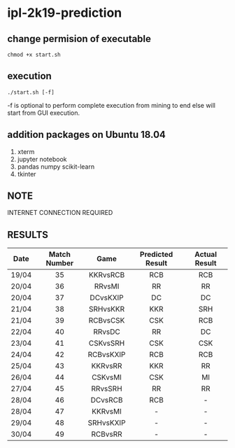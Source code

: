 # ipl-2k19-prediction

## change permision of executable

`chmod +x start.sh`

## execution

`./start.sh [-f]`

-f is optional to perform complete execution from mining to end else will start from GUI execution.

## addition packages on Ubuntu 18.04

1) xterm
2) jupyter notebook
3) pandas numpy scikit-learn
4) tkinter

## NOTE

INTERNET CONNECTION REQUIRED

## RESULTS
| Date | Match Number | Game | Predicted Result | Actual Result |
|:---:|:---:|:---:|:---:|:---:|
| 19/04 | 35 | KKRvsRCB | RCB | RCB |
| 20/04 | 36 | RRvsMI | RR | RR |
| 20/04 | 37 | DCvsKXIP | DC | DC |
| 21/04 | 38 | SRHvsKKR | KKR | SRH |
| 21/04 | 39 | RCBvsCSK | CSK | RCB |
| 22/04 | 40 | RRvsDC | RR | DC |
| 23/04 | 41 | CSKvsSRH | CSK | CSK |
| 24/04 | 42 | RCBvsKXIP | RCB | RCB |
| 25/04 | 43 | KKRvsRR | KKR | RR |
| 26/04 | 44 | CSKvsMI | CSK | MI |
| 27/04 | 45 | RRvsSRH | RR | RR |
| 28/04 | 46 | DCvsRCB | RCB | - |
| 28/04 | 47 | KKRvsMI | - | - |
| 29/04 | 48 | SRHvsKXIP | - | - |
| 30/04 | 49 | RCBvsRR | - | - |